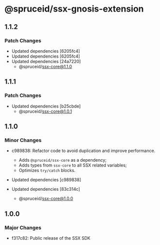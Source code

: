 # @spruceid/ssx-gnosis-extension

## 1.1.2

### Patch Changes

- Updated dependencies [6205fc4]
- Updated dependencies [6205fc4]
- Updated dependencies [24a7220]
  - @spruceid/ssx-core@1.1.0

## 1.1.1

### Patch Changes

- Updated dependencies [b25cbde]
  - @spruceid/ssx-core@1.0.1

## 1.1.0

### Minor Changes

- c989838: Refactor code to avoid duplication and improve performance.

  - Adds `@spruceid/ssx-core` as a dependency;
  - Adds types from `ssx-core` to all SSX related variables;
  - Optimizes `try/catch` blocks.

- Updated dependencies [c989838]
- Updated dependencies [83c314c]
  - @spruceid/ssx-core@1.0.0

## 1.0.0

### Major Changes

- f317c82: Public release of the SSX SDK
